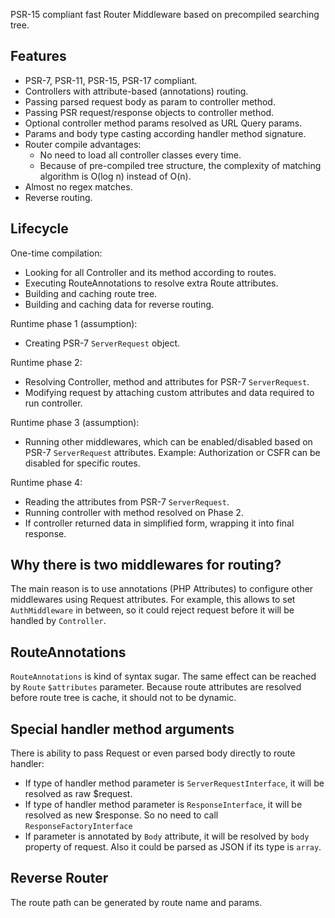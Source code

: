 PSR-15 compliant fast Router Middleware based on precompiled searching tree.

## Features
- PSR-7, PSR-11, PSR-15, PSR-17 compliant.
- Controllers with attribute-based (annotations) routing.
- Passing parsed request body as param to controller method.
- Passing PSR request/response objects to controller method.
- Optional controller method params resolved as URL Query params.
- Params and body type casting according handler method signature.
- Router compile advantages:
  - No need to load all controller classes every time.
  - Because of pre-compiled tree structure, the complexity of matching algorithm is O(log n) instead of O(n).
- Almost no regex matches.
- Reverse routing.

## Lifecycle

One-time compilation:
- Looking for all Controller and its method according to routes.
- Executing RouteAnnotations to resolve extra Route attributes.
- Building and caching route tree.
- Building and caching data for reverse routing.

Runtime phase 1 (assumption):
- Creating PSR-7 `ServerRequest` object.

Runtime phase 2:
- Resolving Controller, method and attributes for PSR-7 `ServerRequest`.
- Modifying request by attaching custom attributes and data required to run controller.

Runtime phase 3 (assumption):
- Running other middlewares, which can be enabled/disabled based on PSR-7 `ServerRequest` attributes.
  Example: Authorization or CSFR can be disabled for specific routes.

Runtime phase 4:
- Reading the attributes from PSR-7 `ServerRequest`.
- Running controller with method resolved on Phase 2.
- If controller returned data in simplified form, wrapping it into final response.

## Why there is two middlewares for routing?

The main reason is to use annotations (PHP Attributes) to configure other middlewares using Request attributes.
For example, this allows to set `AuthMiddleware` in between, so it could reject request before it will be handled by `Controller`.

## RouteAnnotations

`RouteAnnotations` is kind of syntax sugar. The same effect can be reached by `Route` `$attributes` parameter.
Because route attributes are resolved before route tree is cache, it should not to be dynamic.

## Special handler method arguments

There is ability to pass Request or even parsed body directly to route handler:

- If type of handler method parameter is `ServerRequestInterface`, it will be resolved as raw $request.
- If type of handler method parameter is `ResponseInterface`, it will be resolved as new $response. So no need to call `ResponseFactoryInterface`
- If parameter is annotated by `Body` attribute, it will be resolved by `body` property of request. Also it could be parsed as JSON if its type is `array`.

## Reverse Router

The route path can be generated by route name and params.